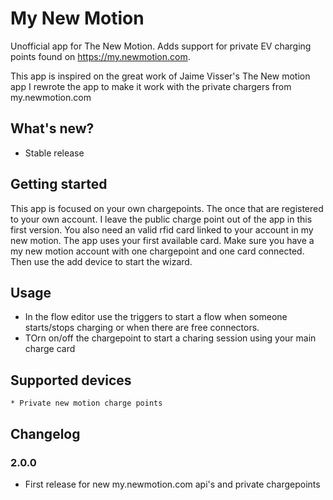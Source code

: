 # My New Motion
Unofficial app for The New Motion. Adds support for private EV charging points found on https://my.newmotion.com.

This app is inspired on the great work of Jaime Visser's The New motion app
I rewrote the app to make it work with the private chargers from my.newmotion.com 
## What's new?
* Stable release

## Getting started
This app is focused on your own chargepoints. The once that are registered to your own account. I leave the public charge point out of the app in this first version. You also need an valid rfid card linked to your account in my new motion. The app uses your first available card.
Make sure you have a my new motion account with one chargepoint and one card connected. Then use the add device to start the wizard.

## Usage
* In the flow editor use the triggers to start a flow when someone starts/stops charging or when there are free connectors.
* TOrn on/off the chargepoint to start a charing session using your main charge card

## Supported devices
    * Private new motion charge points

## Changelog

### 2.0.0
* First release for new my.newmotion.com api's and private chargepoints
